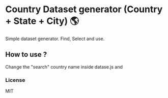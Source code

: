 # Country Dataset generator (Country + State + City) 🌎

Simple dataset generator. Find, Select and use.

## How to use ?

Change the "search" country name inside datase.js and

### License
MIT
